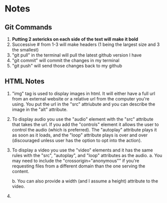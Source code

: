 # Notes

## Git Commands
1. **Putting 2 astericks on each side of the text will make it bold**
2. Successive # from 1-3 will make headers (1 being the largest size and 3 the smallest)
3. "git pull" in the terminal will pull the latest github version I have
4. "git commit" will commit the changes in my terminal
5. "git push" will send those changes back to my github

## HTML Notes

1. "img" tag is used to display images in html. It will either have a full url from an external website or a relative url from the computer you're using. You put the url in the "src" attriubute and you can describe the image in the "alt" attribute.
2. To display audio you use the "audio" element with the "src" attribute that takes the url. If you add the "controls" element it allows the user to control the audio (which is preferred). The "autoplay" attribute plays it as soon as it loads, and the "loop" attribute plays is over and over (discouraged unless user has the option to opt into the action).
3. To display a video you use the "video" elements and it has the same rules with the "src", "autoplay", and "loop" attributes as the audio.
   a. You may need to include the "crossorigin="anonymous"" if you're requesting files from a different domain than the one serving the content.
   
   b. You can also provide a width (and I assume a height) attribute to the video.
4. 
